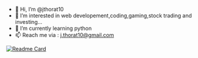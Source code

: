 - 👋 Hi, I’m @jthorat10
- 👀 I’m interested in web developement,coding,gaming,stock trading and investing...
- 🌱 I’m currently learning python  
- 📫 Reach me via : j.thorat10@gmail.com

[![Readme Card](https://github-readme-stats.vercel.app/api/pin/?username=jthorat10&repo=github-readme-stats)](https://github.com/jthorat10/github-readme-stats)


<!---
jthorat10/jthorat10 is a ✨ special ✨ repository because its `README.md` (this file) appears on your GitHub profile.
You can click the Preview link to take a look at your changes.
--->
